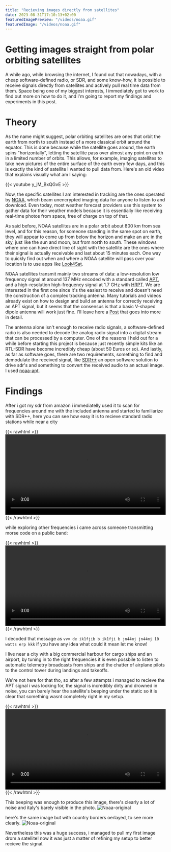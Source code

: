 ```yaml
---
title: "Recieving images directly from satellites"
date: 2023-08-31T17:10:13+02:00
featuredImagePreview: "/videos/noaa.gif"
featuredImage: "/videos/noaa.gif"
---
```


# Getting images straight from polar orbiting satellites

A while ago, while browsing the internet, I found out that nowadays, with a cheap software-defined radio, or SDR, and some know-how, it is possible to receive signals directly from satellites and actively pull real time data from them.
Space being one of my biggest interests, I immediately got to work to find out more on how to do it, and I'm going to report my findings and experiments in this post.

# Theory

As the name might suggest, polar orbiting satellites are ones that orbit the earth from north to south instead of a more classical orbit around the equator. This is done because while the satellite goes around, the earth spins "horizontally", letting the satellite pass over almost any point on earth in a limited number of orbits. This allows, for example, imaging satellites to take new pictures of the entire surface of the earth every few days, and this is exactly the kind of satellite I wanted to pull data from. Here's an old video that explains visually what am I saying:

{{< youtube y_jM_BxQGvE >}} 

Now, the specific satellites I am interested in tracking are the ones operated by [NOAA](https://en.wikipedia.org/wiki/National_Oceanic_and_Atmospheric_Administration), which beam unencrypted imaging data for anyone to listen to and download. Even today, most weather forecast providers use this system to gather data for their weather models because it is essentially like receiving real-time photos from space, free of charge on top of that. 

As said before, NOAA satellites are in a polar orbit about 800 km from sea level, and for this reason, for someone standing in the same spot on earth, they will appear to come up from below the horizon and make an arc in the sky, just like the sun and moon, but from north to south. These windows where one can have direct line of sight with the satellite are the ones where their signal is actually receivable and last about 15 minutes each. One way to quickly find out when and where a NOAA satellite will pass over your location is to use apps like [Look4Sat](https://github.com/rt-bishop/Look4Sat).

NOAA satellites transmit mainly two streams of data: a low-resolution low frequency signal at around 137 MHz encoded with a standard called [APT](https://en.wikipedia.org/wiki/Automatic_picture_transmission), and a high-resolution high-frequency signal at 1.7 GHz with [HRPT](https://en.wikipedia.org/wiki/High-resolution_picture_transmission). We are interested in the first one since it's the easiest to receive and doesn't need the construction of a complex tracking antenna. Many tutorials and videos already exist on how to design and build an antenna for correctly receiving an APT signal, but it seems that the consensus is that a basic V-shaped dipole antenna will work just fine. I'll leave here a [Post](https://www.rtl-sdr.com/simple-noaameteor-weather-satellite-antenna-137-mhz-v-dipole) that goes into more in detail.

The antenna alone isn't enough to receive radio signals, a software-defined radio is also needed to decode the analog radio signal into a digital stream that can be processed by a computer. One of the reasons I held out for a while before starting this project is because just recently simple kits like an RTL-SDR have become incredibly cheap (about 50 Euros or so). And lastly, as far as software goes, there are two requirements, something to find and demodulate the received signal, like [SDR++](https://www.sdrpp.org) an open software solution to drive sdr's and something to convert the received audio to an actual image. I used [noaa-apt](https://noaa-apt.mbernardi.com.ar).

# Findings

After i got my sdr from amazon i immediatelly used it to scan for frequencies around me with the included antenna and started to familiarize with SDR++, here you can see how easy it is to recieve standard radio stations while near a city

{{< rawhtml >}} 
    <video width=100% controls>
        <source src="/videos/sdr-radio.mp4" type="video/webm">
        Your browser does not support the video tag. 
    </video>
{{< /rawhtml >}}

while exploring other frequencies i came across someone transmitting morse code on a public band:

{{< rawhtml >}} 
    <video width=100% controls>
        <source src="/videos/sdr-morse.mp4" type="video/webm">
        Your browser does not support the video tag. 
    </video>
{{< /rawhtml >}}

I decoded that message as `vvv de ik1fjib b ik1fji b jn44mj jn44mj 10 watts erp kkk` if you have any idea what could it mean let me know!

I live near a city with a big commercial harbour for cargo ships and an airport, by tuning in to the right frequencies it is even possbile to listen to automatic telemetry broadcasts from ships and the chatter of airplane pilots to the control tower during landings and takeoffs.

We're not here for that tho, so after a few attempts i managed to recieve the APT signal i was looking for, the signal is incredibly dirty and drowned in noise, you can barely hear the satellite's beeping under the static so it is clear that something wasnt completely right in my setup.

{{< rawhtml >}} 
    <video width=100% controls>
        <source src="/videos/sdr-aptdirty.mp4" type="video/webm">
        Your browser does not support the video tag. 
    </video>
{{< /rawhtml >}}

This beeping was enough to produce this image, there's clearly a lot of noise and italy's barely visible in the photo.
![Noaa-original](/images/NOAA18-20230830-1233.png)

here's the same image but with country borders oerlayed, to see more clearly.
![Noaa-original](/images/NOAA18-20230830-1233-overlay.png)

Nevertheless this was a huge success, i managed to pull my first image drom a satellite! now it was just a matter of refining my setup to better recieve the signal.
